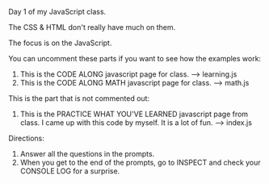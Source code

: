Day 1 of my JavaScript class.

The CSS & HTML don't really have much on them. 

The focus is on the JavaScript.

You can uncomment these parts if you want to see how the examples work:
 1. This is the CODE ALONG javascript page for class. --> learning.js
 2. This is the CODE ALONG MATH javascript page for class. 
 --> math.js 

This is the part that is not commented out:
1. This is the PRACTICE WHAT YOU'VE LEARNED javascript page from class. I came up with this code by myself. It is a lot of fun. --> index.js 

Directions: 

1. Answer all the questions in the prompts. 
2. When you get to the end of the prompts, go to INSPECT and check your CONSOLE LOG for a surprise. 